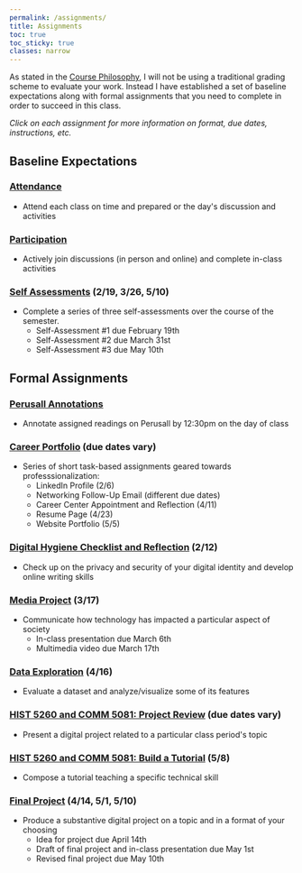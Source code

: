 ```yaml
---
permalink: /assignments/
title: Assignments
toc: true
toc_sticky: true
classes: narrow
---
```


As stated in the [Course Philosophy]({{site.baseurl}}/policies), I will not be using a traditional grading scheme to evaluate your work. Instead I have established a set of baseline expectations along with formal assignments that you need to complete in order to succeed in this class. 

*Click on each assignment for more information on format, due dates, instructions, etc.*

## Baseline Expectations

### [Attendance]({{site.baseurl}}/assignments/attendance)
- Attend each class on time and prepared or the day's discussion and activities

### [Participation]({{site.baseurl}}/assignments/participation)
- Actively join discussions (in person and online) and complete in-class activities

### [Self Assessments]({{site.baseurl}}/assignments/self-assessments) (2/19, 3/26, 5/10)
- Complete a series of three self-assessments over the course of the semester.
  - Self-Assessment #1 due February 19th
  - Self-Assessment #2 due March 31st
  - Self-Assessment #3 due May 10th

## Formal Assignments

### [Perusall Annotations]({{site.baseurl}}/assignments/perusall-annotations/) 
- Annotate assigned readings on Perusall by 12:30pm on the day of class

### [Career Portfolio]({{site.baseurl}}/assignments/career-portfolio) (due dates vary)
- Series of short task-based assignments geared towards professsionalization:
	- LinkedIn Profile (2/6)
	- Networking Follow-Up Email (different due dates)
	- Career Center Appointment and Reflection (4/11)
	- Resume Page (4/23)
	- Website Portfolio (5/5)

### [Digital Hygiene Checklist and Reflection]({{site.baseurl}}/assignments/digital-hygiene) (2/12)
- Check up on the privacy and security of your digital identity and develop online writing skills 

### [Media Project]({{site.baseurl}}/assignments/media-project) (3/17)
- Communicate how technology has impacted a particular aspect of society
  - In-class presentation due March 6th
  - Multimedia video due March 17th

### [Data Exploration]({{site.baseurl}}/assignments/data-exploration) (4/16)
- Evaluate a dataset and analyze/visualize some of its features

### [HIST 5260 and COMM 5081: Project Review]({{site.baseurl}}/assignments/project-review) (due dates vary)
- Present a digital project related to a particular class period's topic

### [HIST 5260 and COMM 5081: Build a Tutorial]({{site.baseurl}}/assignments/tutorial) (5/8)
- Compose a tutorial teaching a specific technical skill

### [Final Project]({{site.baseurl}}/assignments/final-project) (4/14, 5/1, 5/10)
- Produce a substantive digital project on a topic and in a format of your choosing
  - Idea for project due April 14th
  - Draft of final project and in-class presentation due May 1st
  - Revised final project due May 10th